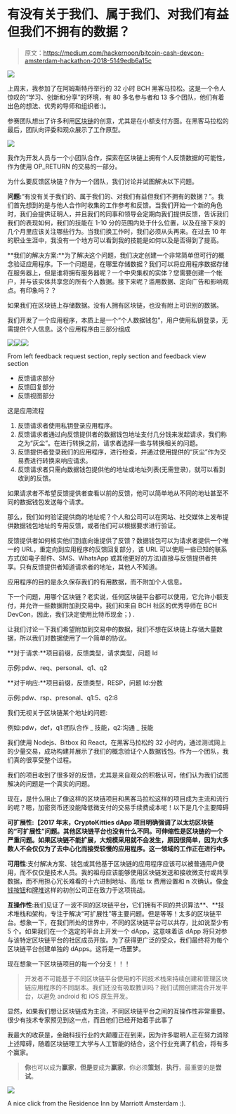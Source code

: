 # 有没有关于我们、属于我们、对我们有益但我们不拥有的数据？

> 原文：<https://medium.com/hackernoon/bitcoin-cash-devcon-amsterdam-hackathon-2018-5149edb6a15c>

![](img/2d99ff9d77729095bf297111140127f2.png)

上周末，我参加了在阿姆斯特丹举行的 32 小时 BCH 黑客马拉松。这是一个令人惊叹的“学习、创新和分享”的环境，有 80 多名参与者和 13 多个团队，他们有着出色的想法、优秀的导师和组织者:)。

参赛团队想出了许多利用[区块链](https://hackernoon.com/tagged/blockchain)的创意，尤其是在小额支付方面。在黑客马拉松的最后，团队向评委和观众展示了工作原型。

![](img/479156822df0d250655e9d681fed3e36.png)

我作为开发人员与一个小团队合作，探索在区块链上拥有个人反馈数据的可能性，作为使用 OP_RETURN 的交易的一部分。

为什么要反馈区块链？作为一个团队，我们讨论并试图解决以下问题。

**问题:**“有没有关于我们的、属于我们的、对我们有益但我们不拥有的数据？”。我们首先想到的是与他人合作时收集的工作参考和反馈。当我们开始一个新的角色时，我们会提供证明人，并且我们的同事和领导会定期向我们提供反馈，告诉我们我们的表现如何，我们的技能在 1-10 分的范围内处于什么位置，以及在接下来的几个月里应该关注哪些行为。当我们换工作时，我们必须从头再来。在过去 10 年的职业生涯中，我没有一个地方可以看到我的技能是如何以及是否得到了提高。

**我们的解决方案:**为了解决这个问题，我们决定创建一个非常简单但可行的概念验证应用程序。下一个问题是，在哪里存储数据？我们可以将应用程序数据存储在服务器上，但是谁将拥有服务器呢？一个中央集权的实体？您需要创建一个帐户，并与该实体共享您的所有个人数据。接下来呢？滥用数据、定向广告和影响观点。有印象吗？？

如果我们在区块链上存储数据。没有人拥有区块链，也没有附上可识别的数据。

我们开发了一个应用程序，本质上是一个“个人数据钱包”，用户使用私钥登录，无需提供个人信息。这个应用程序由三部分组成

![](img/ce38ec15711fa0e00c890d7191ce4fa1.png)![](img/3240219ba066bf1a62d71d7d62084c37.png)![](img/e53024867442d0b0228eca5bc65f68d5.png)

From left feedback request section, reply section and feedback view section

*   反馈请求部分
*   反馈回复部分
*   反馈视图部分

这是应用流程

1.  反馈请求者使用私钥登录应用程序。
2.  反馈请求者通过向反馈提供者的数据钱包地址支付几分钱来发起请求，我们称之为“灰尘”。在进行转换之前，请求者选择一些与转换相关的问题。
3.  反馈提供者登录我们的应用程序，进行检查，并通过使用提供的“灰尘”作为交易费进行转换来响应请求。
4.  反馈请求者只需向数据钱包提供他的地址或地址列表(无需登录)，就可以看到收到的反馈。

如果请求者不希望反馈提供者查看以前的反馈，他可以简单地从不同的地址甚至不同的数据钱包发送每个请求。

那么，我们如何验证提供商的地址呢？个人和公司可以在网站、社交媒体上发布提供数据钱包地址的专用反馈，或者他们可以根据要求进行验证。

反馈提供者如何核实他们到底向谁提供了反馈？数据钱包可以为请求者提供一个唯一的 URL，重定向到应用程序的反馈回复部分，该 URL 可以使用一些已知的联系方式(如电子邮件、SMS、WhatsApp 或其他更好的方法)直接与反馈提供者共享。只有反馈提供者知道请求者的地址，其他人不知道。

应用程序的目的是永久保存我们的有用数据，而不附加个人信息。

下一个问题，用哪个区块链？老实说，任何区块链平台都可以使用，它允许小额支付，并允许一些数据附加到交易中。我们和来自 BCH 社区的优秀导师在 BCH DevCon，因此，我们决定使用比特币现金；) .

让我们讨论一下我们希望附加到交易中的数据，我们不想在区块链上存储大量数据，所以我们对数据使用了一个简单的协议。

**对于请求:**项目前缀，反馈类型，请求类型，问题 Id

示例:pdw、req、personal、q1、q2

**对于响应:**项目前缀，反馈类型，RESP，问题 Id:分数

示例:pdw、rsp、presonal、q1:5、q2:8

我们无视关于区块链某个地址的问题:

例如:pdw，def，q1:团队合作 _ 技能，q2:沟通 _ 技能

我们使用 Nodejs、Bitbox 和 React，在黑客马拉松的 32 小时内，通过测试网上的少量交易，成功构建并展示了我们的概念验证个人数据钱包。作为一个团队，我们真的很享受整个过程。

我们的项目收到了很多好的反馈，尤其是来自观众的积极认可，他们认为我们试图解决的问题是一个真实的问题。

现在，是什么阻止了像这样的区块链项目和黑客马拉松这样的项目成为主流和流行的呢？嗯，加密货币还没能降低微支付的交易手续费成本呢！以下是几个主要障碍

**可扩展性:【2017 年末，CryptoKitties dApp 项目明确强调了以太坊区块链的“可扩展性”问题。其他区块链平台也没有什么不同。可伸缩性是区块链的一个严重问题。如果区块链不能扩展，大规模采用就不会发生，原因很简单，因为大多数人不会仅仅为了去中心化而接受较慢的应用程序。这一领域的工作正在进行中。**

**可用性**:支付解决方案、钱包或其他基于区块链的应用程序应该可以被普通用户使用，而不仅仅是技术人员。我的祖母应该能够使用区块链发送和接收微支付或共享数据，而不用担心冗长难看的十六进制地址、高/低 tx 费用设置和 n 次确认。像[金钱按钮](https://www.moneybutton.com/)和[牌堆](https://cardstack.com/)这样的初创公司正在致力于这项挑战。

**互操作性**:我们见证了一波不同的区块链平台，它们拥有不同的共识算法**、**技术堆栈和架构，专注于解决“可扩展性”等主要问题。但是等等！太多的区块链平台。想象一下，在我们所处的世界中，不同的区块链平台可以共存，比如说至少有 5 个。如果我们在一个选定的平台上开发一个 dApp，这意味着该 dApp 将只对参与该特定区块链平台的社区成员开放。为了获得更广泛的受众，我们最终将为每个区块链平台创建单独的 dApps。这将是一场噩梦。

现在想象一下区块链项目的每一个分支！！！

> 开发者不可能基于不同区块链平台使用的不同技术栈来持续创建和管理区块链应用程序的不同副本。我们还没有吸取教训吗？我们试图创建混合开发平台，以避免 android 和 iOS 原生开发。

显然，如果我们想让区块链成为主流，不同区块链平台之间的互操作性非常重要。很少有技术专家预见到这一点，而且他们已经开始着手此事了

我最大的收获是，金融科技行业的大颠覆正在到来，因为许多聪明人正在努力消除上述障碍，随着区块链理工大学与人工智能的结合，这个行业充满了机会，将有多个赢家。

> **你**也可以成为**赢家**，**但是**要成为**赢家**，你必须**策划**，**执行**，最重要的是**尝试**。

![](img/054c53b524f11e9c05d0b50a3d2ff320.png)

A nice click from the Residence Inn by Marriott Amsterdam :).